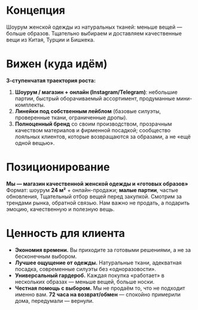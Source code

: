 # Концепция

Шоурум женской одежды из натуральных тканей: меньше вещей — больше образов.
Тщательно выбираем и доставляем качественные вещи из Китая, Турции и Бишкека. 

# Вижен (куда идём)
**3-ступенчатая траектория роста:**
1. **Шоурум / магазин + онлайн (Instagram/Telegram)**: небольшие партии, быстрый оборачиваемый ассортимент, продуманные мини-комплекты.
2. **Линейки под собственным лейблом** (базовые силуэты, проверенные ткани, ограниченные дропы).
3. **Полноценный бренд** со своим производством, прозрачным качеством материалов и фирменной посадкой; сообщество лояльных клиентов, которые возвращаются за образами, а не «ещё одной вещью».

# Позиционирование
**Мы —  магазин качественной женской одежды и «готовых образов»**
Формат: шоурум **24 м²** + онлайн-продажи; **малые партии**, частые обновления, Тщательный отбор вещей перед закупкой. Смотрим за трендами рынка, обратной связью. Нам важно не продать, а подарить эмоцию, качественную и полезную вещь. 

# Ценность для клиента
* **Экономия времени.** Вы приходите за готовыми решениями, а не за бесконечным выбором.
* **Лучшее ощущение от одежды.** Натуральные ткани, адекватная посадка, современные силуэты без «одноразовости».
* **Универсальный гардероб.** Каждая покупка «работает» в нескольких образах — меньше вещей, больше носки.
* **Честная помощь с выбором.** Мы не продаём то, что не подходит именно вам. **72 часа на возврат/обмен** — спокойно примерили дома, передумали — вернули.
